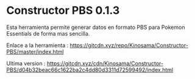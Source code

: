 # Constructor PBS 0.1.3
Esta herramienta permite generar datos en formato PBS para Pokemon Essentials de forma mas sencilla.

Enlace a la herramienta : https://gitcdn.xyz/repo/Kinosama/Constructor-PBS/master/index.html

Ultima version : https://gitcdn.xyz/cdn/Kinosama/Constructor-PBS/d04b32beac66c1622ba2c4dd80d3311d72599492/index.html
